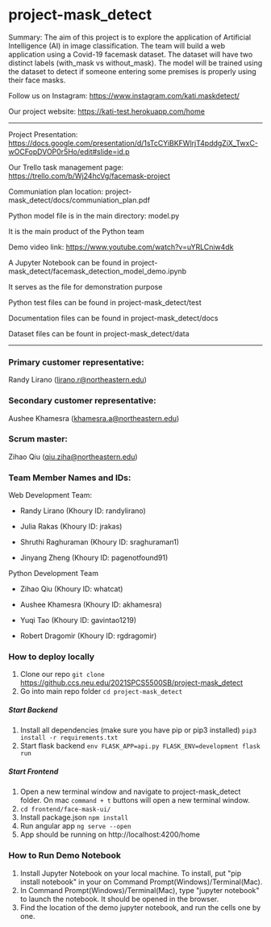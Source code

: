 # project-mask_detect
Summary: The aim of this project is to explore the application of Artificial Intelligence (AI) in image classification. The team will build a web application using a Covid-19 facemask dataset. The dataset will have two distinct labels (with_mask vs without_mask). The model will be trained using the dataset to detect if someone entering some premises is properly using their face masks.

Follow us on Instagram: https://www.instagram.com/kati.maskdetect/

Our project website: https://kati-test.herokuapp.com/home
*****************************************************************

Project Presentation: https://docs.google.com/presentation/d/1sTcCYiBKFWlrjT4pddgZiX_TwxC-wOCFopDVOP0r5Ho/edit#slide=id.p

Our Trello task management page: https://trello.com/b/Wj24hcVg/facemask-project

Communiation plan location: project-mask_detect/docs/communiation_plan.pdf

Python model file is in the main directory: model.py

It is the main product of the Python team

Demo video link: https://www.youtube.com/watch?v=uYRLCniw4dk

A Jupyter Notebook can be found in project-mask_detect/facemask_detection_model_demo.ipynb

It serves as the file for demonstration purpose

Python test files can be found in project-mask_detect/test

Documentation files can be found in project-mask_detect/docs

Dataset files can be fount in project-mask_detect/data
*****************************************************************

### Primary customer representative:

Randy Lirano (lirano.r@northeastern.edu)

### Secondary customer representative:

Aushee Khamesra (khamesra.a@northeastern.edu)

### Scrum master:

Zihao Qiu (qiu.ziha@northeastern.edu)

### Team Member Names and IDs:

Web Development Team:

* Randy Lirano (Khoury ID: randylirano)

* Julia Rakas (Khoury ID: jrakas)

* Shruthi Raghuraman (Khoury ID: sraghuraman1)

* Jinyang Zheng (Khoury ID: pagenotfound91)

Python Development Team

* Zihao Qiu (Khoury ID: whatcat)

* Aushee Khamesra (Khoury ID: akhamesra)

* Yuqi Tao (Khoury ID: gavintao1219)

* Robert Dragomir (Khoury ID: rgdragomir)

### How to deploy locally

1. Clone our repo
`git clone `https://github.ccs.neu.edu/2021SPCS5500SB/project-mask_detect
2. Go into main repo folder
`cd project-mask_detect`
##### Start Backend

1. Install all dependencies (make sure you have pip or pip3 installed)
`pip3 install -r requirements.txt`
2. Start flask backend
`env FLASK_APP=api.py FLASK_ENV=development flask run`

##### Start Frontend

1. Open a new terminal window and navigate to project-mask_detect folder. On mac `command + t` buttons will open a new terminal window.
2. `cd frontend/face-mask-ui/`
3. Install package.json
`npm install`
4. Run angular app
`ng serve --open`
5. App should be running on http://localhost:4200/home

### How to Run Demo Notebook

1. Install Jupyter Notebook on your local machine. To install, put "pip install notebook" in your on Command Prompt(Windows)/Terminal(Mac). 
2. In Command Prompt(Windows)/Terminal(Mac), type "jupyter notebook" to launch the notebook. It should be opened in the browser. 
3. Find the location of the demo jupyter notebook, and run the cells one by one.
